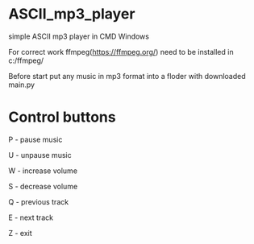 # ASCII_mp3_player
simple ASCII mp3 player in CMD Windows


For correct work ffmpeg(https://ffmpeg.org/) need to be installed in c:/ffmpeg/



Before start put any music in mp3 format into a floder with downloaded main.py

# Control buttons
P - pause music

U - unpause music

W - increase volume

S - decrease volume

Q - previous track

E - next track

Z - exit
